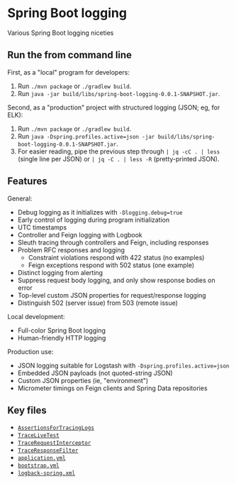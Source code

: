 # Spring Boot logging

Various Spring Boot logging niceties

## Run the from command line

First, as a "local" program for developers:

1. Run `./mvn package` or `./gradlew build`.
2. Run `java -jar build/libs/spring-boot-logging-0.0.1-SNAPSHOT.jar`.

Second, as a "production" project with structured logging (JSON; eg, for ELK):

1. Run `./mvn package` or `./gradlew build`.
2. Run `java -Dspring.profiles.active=json -jar build/libs/spring-boot-logging-0.0.1-SNAPSHOT.jar`.
3. For easier reading, pipe the previous step through `| jq -cC . | less`
   (single line per JSON) or `| jq -C . | less -R` (pretty-printed JSON).

## Features

General:

* Debug logging as it initializes with `-Dlogging.debug=true`
* Early control of logging during program initialization
* UTC timestamps
* Controller and Feign logging with Logbook
* Sleuth tracing through controllers and Feign, including responses
* Problem RFC responses and logging
  - Constraint violations respond with 422 status (no examples)
  - Feign exceptions respond with 502 status (one example)
* Distinct logging from alerting
* Suppress request body logging, and only show response bodies on error
* Top-level custom JSON properties for request/response logging
* Distinguish 502 (server issue) from 503 (remote issue)

Local development:

* Full-color Spring Boot logging
* Human-friendly HTTP logging

Production use:

* JSON logging suitable for Logstash with `-Dspring.profiles.active=json`
* Embedded JSON payloads (not quoted-string JSON)
* Custom JSON properties (ie, "environment")
* Micrometer timings on Feign clients and Spring Data repositories

## Key files

* [`AssertionsForTracingLogs`](src/test/java/x/loggy/AssertionsForTracingLogs.java)
* [`TraceLiveTest`](src/test/java/x/loggy/TraceLiveTest.java)
* [`TraceRequestInterceptor`](src/main/java/x/loggy/TraceRequestInterceptor.java)
* [`TraceResponseFilter`](src/main/java/x/loggy/TraceResponseFilter.java)
* [`application.yml`](src/main/resources/application.yml)
* [`bootstrap.yml`](src/main/resources/bootstrap.yml)
* [`logback-spring.xml`](src/main/resources/logback-spring.xml)
